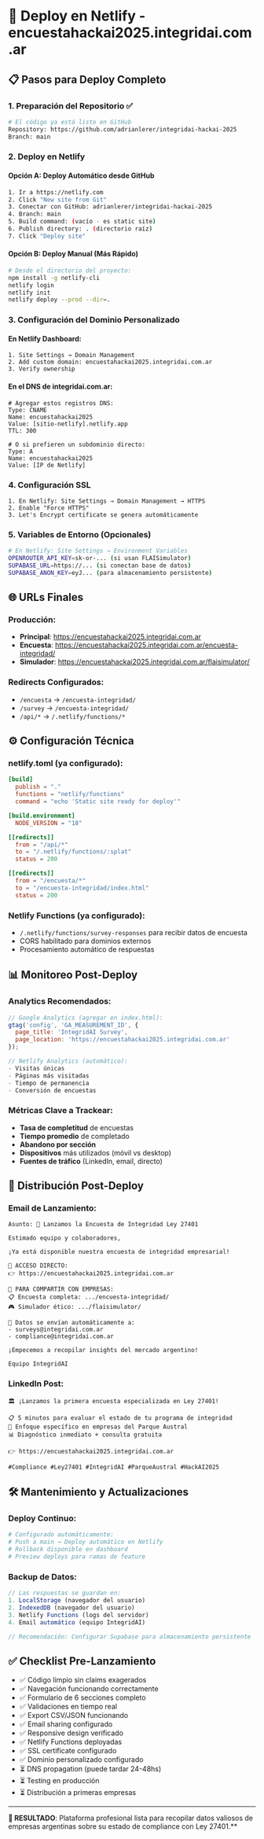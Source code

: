 # 🚀 Deploy en Netlify - encuestahackai2025.integridai.com.ar

## 📋 **Pasos para Deploy Completo**

### **1. Preparación del Repositorio** ✅
```bash
# El código ya está listo en GitHub
Repository: https://github.com/adrianlerer/integridai-hackai-2025
Branch: main
```

### **2. Deploy en Netlify**

#### **Opción A: Deploy Automático desde GitHub**
```bash
1. Ir a https://netlify.com
2. Click "New site from Git"
3. Conectar con GitHub: adrianlerer/integridai-hackai-2025
4. Branch: main
5. Build command: (vacío - es static site)
6. Publish directory: . (directorio raíz)
7. Click "Deploy site"
```

#### **Opción B: Deploy Manual (Más Rápido)**
```bash
# Desde el directorio del proyecto:
npm install -g netlify-cli
netlify login
netlify init
netlify deploy --prod --dir=.
```

### **3. Configuración del Dominio Personalizado**

#### **En Netlify Dashboard:**
```
1. Site Settings → Domain Management
2. Add custom domain: encuestahackai2025.integridai.com.ar
3. Verify ownership
```

#### **En el DNS de integridai.com.ar:**
```dns
# Agregar estos registros DNS:
Type: CNAME
Name: encuestahackai2025
Value: [sitio-netlify].netlify.app
TTL: 300

# O si prefieren un subdominio directo:
Type: A
Name: encuestahackai2025  
Value: [IP de Netlify]
```

### **4. Configuración SSL**
```
1. En Netlify: Site Settings → Domain Management → HTTPS
2. Enable "Force HTTPS"
3. Let's Encrypt certificate se genera automáticamente
```

### **5. Variables de Entorno (Opcionales)**
```bash
# En Netlify: Site Settings → Environment Variables
OPENROUTER_API_KEY=sk-or-... (si usan FLAISimulator)
SUPABASE_URL=https://... (si conectan base de datos)
SUPABASE_ANON_KEY=eyJ... (para almacenamiento persistente)
```

## 🌐 **URLs Finales**

### **Producción:**
- **Principal**: https://encuestahackai2025.integridai.com.ar
- **Encuesta**: https://encuestahackai2025.integridai.com.ar/encuesta-integridad/
- **Simulador**: https://encuestahackai2025.integridai.com.ar/flaisimulator/

### **Redirects Configurados:**
- `/encuesta` → `/encuesta-integridad/`
- `/survey` → `/encuesta-integridad/`
- `/api/*` → `/.netlify/functions/*`

## ⚙️ **Configuración Técnica**

### **netlify.toml** (ya configurado):
```toml
[build]
  publish = "."
  functions = "netlify/functions"
  command = "echo 'Static site ready for deploy'"

[build.environment]
  NODE_VERSION = "18"

[[redirects]]
  from = "/api/*"
  to = "/.netlify/functions/:splat"
  status = 200

[[redirects]]
  from = "/encuesta/*"
  to = "/encuesta-integridad/index.html"
  status = 200
```

### **Netlify Functions** (ya configurado):
- `/.netlify/functions/survey-responses` para recibir datos de encuesta
- CORS habilitado para dominios externos
- Procesamiento automático de respuestas

## 📊 **Monitoreo Post-Deploy**

### **Analytics Recomendados:**
```javascript
// Google Analytics (agregar en index.html):
gtag('config', 'GA_MEASUREMENT_ID', {
  page_title: 'IntegridAI Survey',
  page_location: 'https://encuestahackai2025.integridai.com.ar'
});

// Netlify Analytics (automático):
- Visitas únicas
- Páginas más visitadas  
- Tiempo de permanencia
- Conversión de encuestas
```

### **Métricas Clave a Trackear:**
- **Tasa de completitud** de encuestas
- **Tiempo promedio** de completado
- **Abandono por sección**
- **Dispositivos** más utilizados (móvil vs desktop)
- **Fuentes de tráfico** (LinkedIn, email, directo)

## 🎯 **Distribución Post-Deploy**

### **Email de Lanzamiento:**
```
Asunto: 🚀 Lanzamos la Encuesta de Integridad Ley 27401

Estimado equipo y colaboradores,

¡Ya está disponible nuestra encuesta de integridad empresarial!

🔗 ACCESO DIRECTO:
👉 https://encuestahackai2025.integridai.com.ar

🎯 PARA COMPARTIR CON EMPRESAS:
📋 Encuesta completa: .../encuesta-integridad/
🎮 Simulador ético: .../flaisimulator/

📧 Datos se envían automáticamente a:
- surveys@integridai.com.ar
- compliance@integridai.com.ar

¡Empecemos a recopilar insights del mercado argentino!

Equipo IntegridAI
```

### **LinkedIn Post:**
```
🏛️ ¡Lanzamos la primera encuesta especializada en Ley 27401!

📋 5 minutos para evaluar el estado de tu programa de integridad
🎯 Enfoque específico en empresas del Parque Austral
📊 Diagnóstico inmediato + consulta gratuita

👉 https://encuestahackai2025.integridai.com.ar

#Compliance #Ley27401 #IntegridAI #ParqueAustral #HackAI2025
```

## 🛠️ **Mantenimiento y Actualizaciones**

### **Deploy Continuo:**
```bash
# Configurado automáticamente:
# Push a main → Deploy automático en Netlify
# Rollback disponible en dashboard
# Preview deploys para ramas de feature
```

### **Backup de Datos:**
```javascript
// Las respuestas se guardan en:
1. LocalStorage (navegador del usuario)
2. IndexedDB (navegador del usuario) 
3. Netlify Functions (logs del servidor)
4. Email automático (equipo IntegridAI)

// Recomendación: Configurar Supabase para almacenamiento persistente
```

## ✅ **Checklist Pre-Lanzamiento**

- ✅ Código limpio sin claims exagerados
- ✅ Navegación funcionando correctamente
- ✅ Formulario de 6 secciones completo
- ✅ Validaciones en tiempo real
- ✅ Export CSV/JSON funcionando
- ✅ Email sharing configurado
- ✅ Responsive design verificado
- ✅ Netlify Functions deployadas
- ✅ SSL certificate configurado
- ✅ Dominio personalizado configurado
- ⏳ DNS propagation (puede tardar 24-48hs)
- ⏳ Testing en producción
- ⏳ Distribución a primeras empresas

---

**🎯 RESULTADO**: Plataforma profesional lista para recopilar datos valiosos de empresas argentinas sobre su estado de compliance con Ley 27401.**